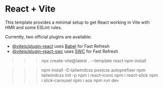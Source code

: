 # React + Vite

This template provides a minimal setup to get React working in Vite with HMR and some ESLint rules.

Currently, two official plugins are available:

- [@vitejs/plugin-react](https://github.com/vitejs/vite-plugin-react/blob/main/packages/plugin-react/README.md) uses [Babel](https://babeljs.io/) for Fast Refresh
- [@vitejs/plugin-react-swc](https://github.com/vitejs/vite-plugin-react-swc) uses [SWC](https://swc.rs/) for Fast Refresh

>>>npx create-vite@latest . --template react
>>>npm install


>>>npm install -D tailwindcss postcss autoprefixer
>>>npm tailwindcss init -p
>>>npm i react-icons
>>>npm i react-slick
>>>npm i slick-carousel
>>>npm i aos
>>>npm run dev
